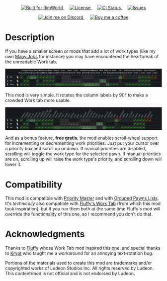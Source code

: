 <p align="center">
  <a href="https://rimworldgame.com/">
    <img alt="Built for RimWorld" src="https://img.shields.io/badge/dynamic/xml?url=https%3A%2F%2Fraw.githubusercontent.com%2FCaptainArbitrary%2FCompactWorkTab%2Fmain%2FAbout%2FAbout.xml&query=%2FModMetaData%2FsupportedVersions%2Fli%5Blast()%5D&label=Built%20for%20RimWorld&style=for-the-badge" />
  </a>
&emsp;
  <a href="LICENSE">
    <img alt="License" src="https://img.shields.io/badge/license-mit-green?style=for-the-badge" />
  </a>
&emsp;
  <a href="https://github.com/CaptainArbitrary/CompactWorkTab/actions/workflows/ci.yml">
    <img alt="CI Status" src="https://img.shields.io/github/actions/workflow/status/CaptainArbitrary/CompactWorkTab/ci.yml?style=for-the-badge&label=CI" />
  </a>
&emsp;
  <a href="https://github.com/CaptainArbitrary/CompactWorkTab/issues">
    <img alt="Issues" src="https://img.shields.io/github/issues/CaptainArbitrary/CompactWorkTab?style=for-the-badge" />
  </a>
</p>

<p align="center">
  <a href="https://discord.gg/4SrvKaQTB3">
    <img alt="Join me on Discord" src="https://img.shields.io/badge/join_me_on-discord-blue?style=for-the-badge&logo=discord"/>
  </a>
&emsp;
  <a href="https://ko-fi.com/T6T1NNFAL">
    <img alt="Buy me a coffee" src="https://shields.io/badge/ko--fi-Buy_me_a_coffee-ff5f5f?logo=ko-fi&style=for-the-badge"/>
  </a>
</p>

# Description

If you have a smaller screen or mods that add a lot of work types (like my own [Many Jobs](https://steamcommunity.com/sharedfiles/filedetails/?id=3013527266) for instance) you may have encountered the heartbreak of the unreadable Work tab.

![Bad Work Tab](.github/README/Bad_Work_Tab.png)

This mod is very simple. It rotates the column labels by 90° to make a crowded Work tab more usable.

![Nice Work Tab](.github/README/Nice_Work_Tab.png)

And as a bonus feature, **free gratis**, the mod enables scroll-wheel support for incrementing or decrementing work priorities. Just put your cursor over a priority box and scroll up or down. If manual priorities are disabled, scrolling will toggle the work type for the selected pawn. If manual priorities are on, scrolling up will raise the work type's priority, and scrolling down will lower it.

# Compatibility

This mod is compatible with [Priority Master](https://steamcommunity.com/sharedfiles/filedetails/?id=1994006442) and with [Grouped Pawns Lists](https://steamcommunity.com/sharedfiles/filedetails/?id=2340773428). It's _technically_ also compatible with [Fluffy's Work Tab](https://steamcommunity.com/sharedfiles/filedetails/?id=725219116) (from which this mod took inspiration), but if you run them both at the same time Fluffy's mod will override the functionality of this one, so I recommend you don't do that.

# Acknowledgments

Thanks to [Fluffy](https://steamcommunity.com/id/FluffyMods/myworkshopfiles/?appid=294100) whose Work Tab mod inspired this one, and special thanks to [Krypt](https://steamcommunity.com/profiles/76561198052696897/myworkshopfiles/?appid=294100) who taught me a workaround for an annoying text-rotation bug.

Portions of the materials used to create this mod are trademarks and/or copyrighted works of Ludeon Studios Inc. All rights reserved by Ludeon. This content/mod is not official and is not endorsed by Ludeon.
